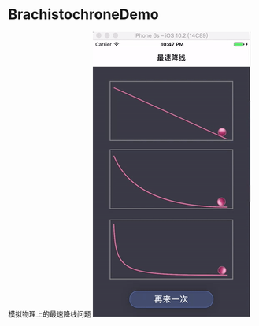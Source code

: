 # BrachistochroneDemo
模拟物理上的最速降线问题
![](https://github.com/daisysomus/BrachistochroneDemo/blob/master/%E6%9C%80%E9%80%9F%E9%99%8D%E7%BA%BF.gif)




